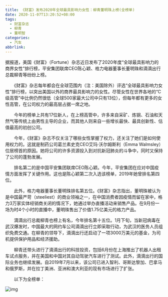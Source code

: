 ```yaml
---
title: 《财富》发布2020年全球最具影响力女性：柳青董明珠上榜(全榜单)
date: 2020-11-07T13:20:52+08:00
tags:
  - 财富杂志
  - 柳青
  - 董明智
categories:
  - 汽车
abbrlink:
---
```


据报道，美国《财富》（Fortune）杂志近日发布了2020年度“全球最具影响力的商界女性”排行榜，平安集团联席CEO陈心颖、格力电器董事长董明珠和滴滴出行总裁柳青等纷纷上榜。

　　《财富》杂志每年都会在全球范围内（注：美国除外）评选“全球最具影响力女性”排行榜，以突出美国以外的商界最具影响力的女性。尽管女性在世界各地的“C级高管”中比例仍然很低（全球500家最大公司中只有13位），但每年都有更多的女性高管，在公司权力的最高层占据一席之地。

　　今年的榜单上共有17位新人，在上榜高管中，许多来自采矿、炼钢、石油和天然气等传统上由男性主导的企业，而其他人则来自一些增长最快、最具创新性、估值最高的初创公司。

　　今年，《财富》杂志不仅关注了哪些女性掌握了权力，还关注了她们是如何使用权力的。这就是制药公司葛兰素史克CEO艾玛·沃尔姆斯利（Emma Walmsley）位居榜首的原因。她将公司的许多资源投入到对抗新冠肺炎的斗争中，同时又保持了公司的蓬勃发展。

　　排名第二的是中国平安集团联席CEO陈心颖。今年，平安集团在应对中国疫情方面发挥了关键作用。这也是陈心颖第二次入选该榜单，2019年她曾排名第四位。

　　此外，格力电器董事长董明珠排名第五位。《财富》杂志指出，董明珠被认为是中国最严苛（steeliest）的商业领袖之一，在中国消费者因疫情而留在家中，格力3万家实体经销商关闭的情况下，她通过举办直播活动来销售产品。在9月份一场为时4个小时的直播中，董明珠售出了价值1.75亿美元的格力产品。

　　滴滴出行总裁柳青也榜上有名，今年排名第十五位。1月下旬，当新冠病毒在武汉爆发时，中国最大的网约车公司滴滴出行立即采取行动，为武汉的医务人员组织免费交通。在柳青的领导下，滴滴出行还启动了一项3000万美元的基金，为司机提供保护用品和经济援助。

　　柳青还带头进行了滴滴出行的科技投资，包括6月份在上海推出了机器人出租车试点服务，并在美国和中国对其自动驾驶汽车进行了测试。此外，滴滴出行的国际业务也继续发展。自2019年7月以来，该公司已进入智利、哥斯达黎加、巴拿马和俄罗斯，并在拉丁美洲、亚洲和澳大利亚的现有市场进行了扩张。

　　以下为全榜单：

![img](https://cdn.jsdelivr.net/gh/yakeing/Documentation@main/Hexo/images/4177-kcaeqzx2091538.png)